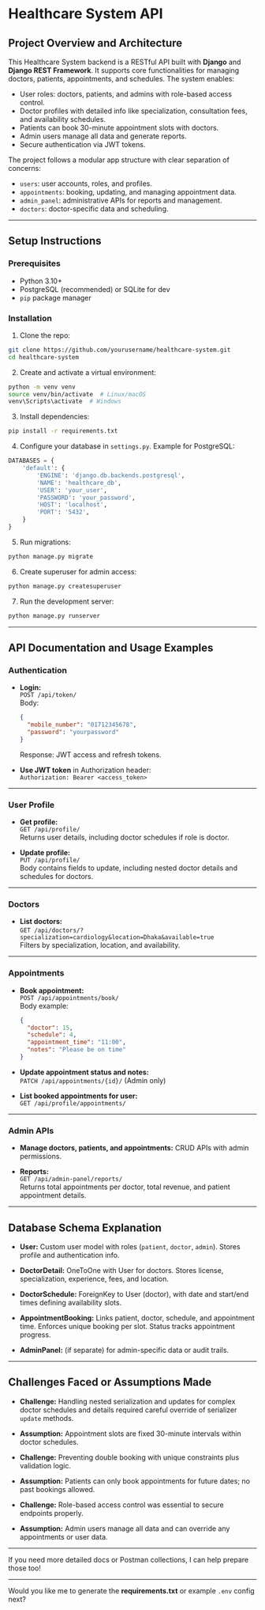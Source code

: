 
# Healthcare System API

## Project Overview and Architecture

This Healthcare System backend is a RESTful API built with **Django** and **Django REST Framework**. It supports core functionalities for managing doctors, patients, appointments, and schedules. The system enables:

- User roles: doctors, patients, and admins with role-based access control.
- Doctor profiles with detailed info like specialization, consultation fees, and availability schedules.
- Patients can book 30-minute appointment slots with doctors.
- Admin users manage all data and generate reports.
- Secure authentication via JWT tokens.

The project follows a modular app structure with clear separation of concerns:

- `users`: user accounts, roles, and profiles.
- `appointments`: booking, updating, and managing appointment data.
- `admin_panel`: administrative APIs for reports and management.
- `doctors`: doctor-specific data and scheduling.

---

## Setup Instructions

### Prerequisites

- Python 3.10+
- PostgreSQL (recommended) or SQLite for dev
- `pip` package manager

### Installation

1. Clone the repo:

```bash
git clone https://github.com/yourusername/healthcare-system.git
cd healthcare-system
```

2. Create and activate a virtual environment:

```bash
python -m venv venv
source venv/bin/activate  # Linux/macOS
venv\Scripts\activate  # Windows
```

3. Install dependencies:

```bash
pip install -r requirements.txt
```

4. Configure your database in `settings.py`. Example for PostgreSQL:

```python
DATABASES = {
    'default': {
        'ENGINE': 'django.db.backends.postgresql',
        'NAME': 'healthcare_db',
        'USER': 'your_user',
        'PASSWORD': 'your_password',
        'HOST': 'localhost',
        'PORT': '5432',
    }
}
```

5. Run migrations:

```bash
python manage.py migrate
```

6. Create superuser for admin access:

```bash
python manage.py createsuperuser
```

7. Run the development server:

```bash
python manage.py runserver
```

---

## API Documentation and Usage Examples

### Authentication

- **Login:**  
  `POST /api/token/`  
  Body:  
  ```json
  {
    "mobile_number": "01712345678",
    "password": "yourpassword"
  }
  ```  
  Response: JWT access and refresh tokens.

- **Use JWT token** in Authorization header:  
  `Authorization: Bearer <access_token>`

---

### User Profile

- **Get profile:**  
  `GET /api/profile/`  
  Returns user details, including doctor schedules if role is doctor.

- **Update profile:**  
  `PUT /api/profile/`  
  Body contains fields to update, including nested doctor details and schedules for doctors.

---

### Doctors

- **List doctors:**  
  `GET /api/doctors/?specialization=cardiology&location=Dhaka&available=true`  
  Filters by specialization, location, and availability.

---

### Appointments

- **Book appointment:**  
  `POST /api/appointments/book/`  
  Body example:  
  ```json
  {
    "doctor": 15,
    "schedule": 4,
    "appointment_time": "11:00",
    "notes": "Please be on time"
  }
  ```

- **Update appointment status and notes:**  
  `PATCH /api/appointments/{id}/` (Admin only)

- **List booked appointments for user:**  
  `GET /api/profile/appointments/`

---

### Admin APIs

- **Manage doctors, patients, and appointments:** CRUD APIs with admin permissions.

- **Reports:**  
  `GET /api/admin-panel/reports/`  
  Returns total appointments per doctor, total revenue, and patient appointment details.

---

## Database Schema Explanation

- **User:** Custom user model with roles (`patient`, `doctor`, `admin`). Stores profile and authentication info.

- **DoctorDetail:** OneToOne with User for doctors. Stores license, specialization, experience, fees, and location.

- **DoctorSchedule:** ForeignKey to User (doctor), with date and start/end times defining availability slots.

- **AppointmentBooking:** Links patient, doctor, schedule, and appointment time. Enforces unique booking per slot. Status tracks appointment progress.

- **AdminPanel:** (if separate) for admin-specific data or audit trails.

---

## Challenges Faced or Assumptions Made

- **Challenge:** Handling nested serialization and updates for complex doctor schedules and details required careful override of serializer `update` methods.

- **Assumption:** Appointment slots are fixed 30-minute intervals within doctor schedules.

- **Challenge:** Preventing double booking with unique constraints plus validation logic.

- **Assumption:** Patients can only book appointments for future dates; no past bookings allowed.

- **Challenge:** Role-based access control was essential to secure endpoints properly.

- **Assumption:** Admin users manage all data and can override any appointments or user data.

---

If you need more detailed docs or Postman collections, I can help prepare those too!

---

Would you like me to generate the **requirements.txt** or example `.env` config next?
